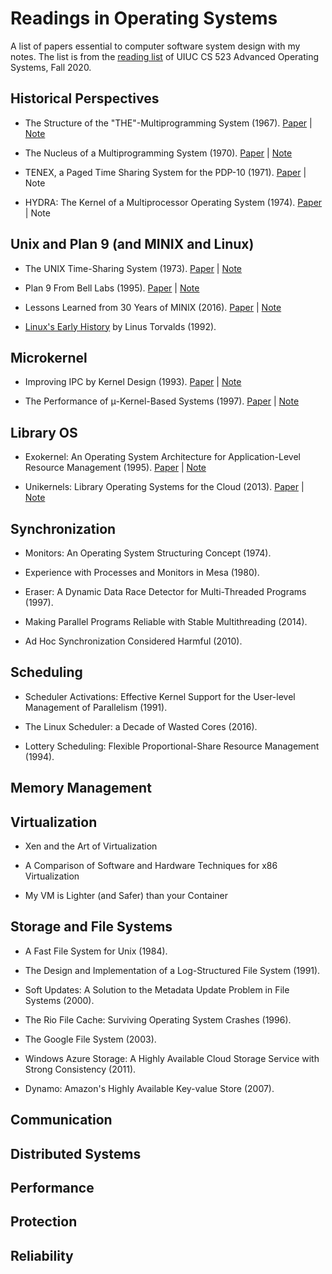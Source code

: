 # Readings in Operating Systems

A list of papers essential to computer software system design with my notes. The list is from the [reading list](https://cs523-uiuc.github.io/fall20/readings.html) of UIUC CS 523 Advanced Operating Systems, Fall 2020.

## Historical Perspectives

* The Structure of the "THE"-Multiprogramming System (1967). [Paper](https://dl.acm.org/doi/10.1145/363095.363143) \| [Note](notes/the.md)

* The Nucleus of a Multiprogramming System (1970). [Paper](https://dl.acm.org/doi/10.1145/362258.362278) \| [Note](notes/nucleus.md)

* TENEX, a Paged Time Sharing System for the PDP-10 (1971). [Paper](https://dl.acm.org/doi/10.1145/361268.361271) \| Note

* HYDRA: The Kernel of a Multiprocessor Operating System (1974). [Paper](https://dl.acm.org/doi/10.1145/355616.364017) \| Note

## Unix and Plan 9 (and MINIX and Linux)

* The UNIX Time-Sharing System (1973). [Paper](https://dl.acm.org/doi/10.1145/361011.361061) \| [Note](notes/unix.md)

* Plan 9 From Bell Labs (1995). [Paper](https://www.usenix.org/legacy/publications/compsystems/1995/sum_pike.pdf) \| [Note](notes/plan9.md)

* Lessons Learned from 30 Years of MINIX (2016). [Paper](https://cacm.acm.org/magazines/2016/3/198874-lessons-learned-from-30-years-of-minix/fulltext) \| [Note](notes/minix.md)

* [Linux's Early History](https://www.cs.cmu.edu/~awb/linux.history.html) by Linus Torvalds (1992).

## Microkernel

* Improving IPC by Kernel Design (1993). [Paper](https://dl.acm.org/doi/10.1145/173668.168633) \| [Note](notes/improving-ipc-by-kernel-design.md)

* The Performance of μ-Kernel-Based Systems (1997). [Paper](https://dl.acm.org/doi/10.1145/269005.266660) \| [Note](notes/perf-microkernel-based-system.md)

## Library OS

* Exokernel: An Operating System Architecture for Application-Level Resource Management (1995). [Paper](https://dl.acm.org/doi/10.1145/224057.224076) \| [Note](notes/exokernel.md)

* Unikernels: Library Operating Systems for the Cloud (2013). [Paper](https://dl.acm.org/doi/10.1145/2490301.2451167) \| [Note](notes/unikernel.md)

## Synchronization

* Monitors: An Operating System Structuring Concept (1974).

* Experience with Processes and Monitors in Mesa (1980).

* Eraser: A Dynamic Data Race Detector for Multi-Threaded Programs (1997).

* Making Parallel Programs Reliable with Stable Multithreading (2014).

* Ad Hoc Synchronization Considered Harmful (2010).

## Scheduling

* Scheduler Activations: Effective Kernel Support for the User-level Management of Parallelism (1991).

* The Linux Scheduler: a Decade of Wasted Cores (2016).

* Lottery Scheduling: Flexible Proportional-Share Resource Management (1994).

## Memory Management

## Virtualization

* Xen and the Art of Virtualization

* A Comparison of Software and Hardware Techniques for x86 Virtualization

* My VM is Lighter (and Safer) than your Container

## Storage and File Systems

* A Fast File System for Unix (1984).

* The Design and Implementation of a Log-Structured File System (1991).

* Soft Updates: A Solution to the Metadata Update Problem in File Systems (2000).

* The Rio File Cache: Surviving Operating System Crashes (1996).

* The Google File System (2003).

* Windows Azure Storage: A Highly Available Cloud Storage Service with Strong Consistency (2011).

* Dynamo: Amazon's Highly Available Key-value Store (2007).

## Communication

## Distributed Systems

## Performance

## Protection

## Reliability
